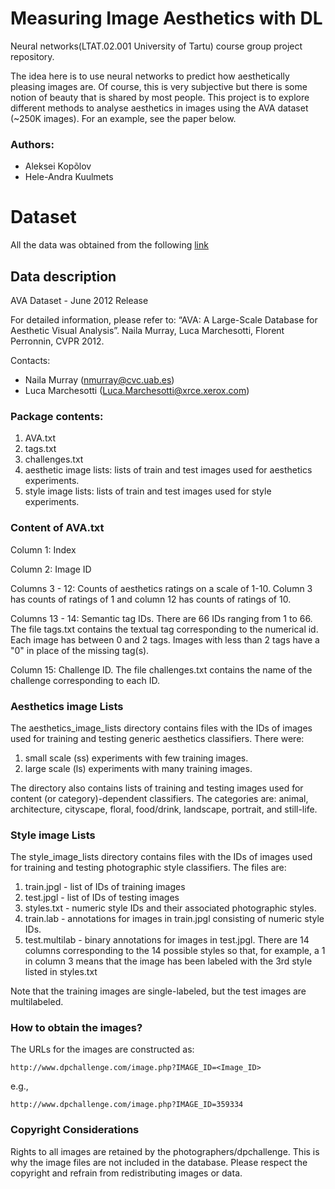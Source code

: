 # Measuring Image Aesthetics with DL
Neural networks(LTAT.02.001 University of Tartu) course group project repository. 

The idea here is to use neural networks to predict how aesthetically pleasing images are. Of course, this is very subjective but there is some notion of beauty that is shared by most people. This project is to explore different methods to analyse aesthetics in images using the AVA dataset (~250K images). For an example, see the paper below.

### Authors:
* Aleksei Kopõlov
* Hele-Andra Kuulmets

# Dataset
All the data was obtained from the following [link](http://academictorrents.com/details/71631f83b11d3d79d8f84efe0a7e12f0ac001460)

## Data description
AVA Dataset - June 2012 Release

For detailed information, please refer to: “AVA: A Large-Scale Database for Aesthetic Visual Analysis”. Naila Murray, Luca Marchesotti, Florent Perronnin, CVPR 2012.

Contacts:
* Naila Murray (nmurray@cvc.uab.es)
* Luca Marchesotti (Luca.Marchesotti@xrce.xerox.com)

### Package contents:
1. AVA.txt
2. tags.txt
3. challenges.txt
4. aesthetic image lists: lists of train and test images used for aesthetics experiments.
5. style image lists: lists of train and test images used for style experiments.

### Content of AVA.txt
Column 1: Index

Column 2: Image ID 

Columns 3 - 12: Counts of aesthetics ratings on a scale of 1-10.
Column 3 has counts of ratings of 1 and column 12 has counts of ratings of 10.

Columns 13 - 14: Semantic tag IDs. There are 66 IDs ranging from 1 to 66.
The file tags.txt contains the textual tag corresponding to the numerical
id. Each image has between 0 and 2 tags. Images with less than 2 tags have
a "0" in place of the missing tag(s).

Column 15: Challenge ID. The file challenges.txt contains the name of 
the challenge corresponding to each ID.

### Aesthetics image Lists
The aesthetics_image_lists directory contains files with the IDs of images
used for training and testing generic aesthetics classifiers. There were:

1. small scale (ss) experiments with few training images.
2. large scale (ls) experiments with many training images.

The directory also contains lists of training and testing images used for
content (or category)-dependent classifiers. The categories are: animal,
architecture, cityscape, floral, food/drink, landscape, portrait, and 
still-life.

### Style image Lists
The style_image_lists directory contains files with the IDs of images
used for training and testing photographic style classifiers. The files are:

1. train.jpgl - list of IDs of training images
2. test.jpgl  - list of IDs of testing images
3. styles.txt - numeric style IDs and their associated photographic styles.
4. train.lab  - annotations for images in train.jpgl consisting of numeric style IDs.
5. test.multilab - binary annotations for images in test.jpgl. There are 14 
columns corresponding to the 14 possible styles so that, for example, a 1 
in column 3 means that the image has been labeled with the 3rd style listed 
in styles.txt

Note that the training images are single-labeled, but the test images are
multilabeled.

### How to obtain the images?

The URLs for the images are constructed as:

    http://www.dpchallenge.com/image.php?IMAGE_ID=<Image_ID>

e.g.,

    http://www.dpchallenge.com/image.php?IMAGE_ID=359334


### Copyright Considerations

Rights to all images are retained by the photographers/dpchallenge. This 
is why the image files are not included in the database. Please respect 
the copyright and refrain from redistributing images or data.
